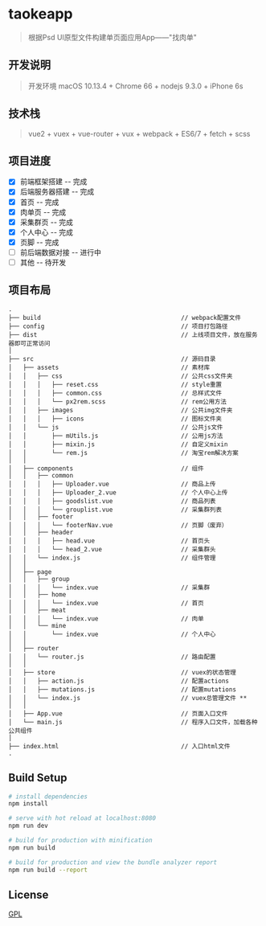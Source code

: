# taokeapp

> 根据Psd UI原型文件构建单页面应用App——"找肉单"   

## 开发说明

>  开发环境 macOS 10.13.4 + Chrome 66 + nodejs 9.3.0 + iPhone 6s  

## 技术栈

>  vue2 + vuex + vue-router + vux + webpack + ES6/7 + fetch + scss   

## 项目进度
- [x] 前端框架搭建 -- 完成
- [x] 后端服务器搭建 -- 完成
- [x] 首页 -- 完成
- [x] 肉单页 -- 完成
- [x] 采集群页 -- 完成
- [x] 个人中心 -- 完成
- [x] 页脚 -- 完成
- [ ] 前后端数据对接 -- 进行中
- [ ] 其他 -- 待开发

## 项目布局

```
.  
├── build                                       // webpack配置文件  
├── config                                      // 项目打包路径  
├── dist                                        // 上线项目文件，放在服务器即可正常访问 
│    
├── src                                         // 源码目录  
│   ├── assets                                  // 素材库  
│   │   ├── css                                 // 公共css文件夹  
│   │   │   ├── reset.css                       // style重置  
│   │   │   ├── common.css                      // 总样式文件  
│   │   │   └── px2rem.scss                     // rem公用方法  
│   │   ├── images                              // 公共img文件夹  
│   │   │   ├── icons                           // 图标文件夹  
│   │   └── js                                  // 公共js文件  
│   │       ├── mUtils.js                       // 公用js方法
│   │       ├── mixin.js                        // 自定义mixin
│   │       └── rem.js                          // 淘宝rem解决方案
│   │    
│   ├── components                              // 组件  
│   │   ├── common
│   │   │   ├── Uploader.vue                    // 商品上传
│   │   │   ├── Uploader_2.vue                  // 个人中心上传
│   │   │   ├── goodslist.vue                   // 商品列表
│   │   │   └── grouplist.vue                   // 采集群列表
│   │   ├── footer
│   │   │   └── footerNav.vue                   // 页脚（废弃）
│   │   ├── header
│   │   │   ├── head.vue                        // 首页头
│   │   │   └── head_2.vue                      // 采集群头
│   │   └── index.js                            // 组件管理
│   │  
│   ├── page
│   │   ├── group
│   │   │   └── index.vue                       // 采集群
│   │   ├── home
│   │   │   └── index.vue                       // 首页
│   │   ├── meat
│   │   │   └── index.vue                       // 肉单
│   │   └── mine
│   │       └── index.vue                       // 个人中心
│   │  
│   ├── router
│   │   └── router.js                           // 路由配置
│   │  
│   ├── store                                   // vuex的状态管理
│   │   ├── action.js                           // 配置actions
│   │   ├── mutations.js                        // 配置mutations
│   │   └── index.js                            // vuex总管理文件 **
│   │  
│   ├── App.vue                                 // 页面入口文件
│   └── main.js                                 // 程序入口文件，加载各种公共组件
│  
├── index.html                                  // 入口html文件
.
```

## Build Setup

``` bash
# install dependencies
npm install

# serve with hot reload at localhost:8080
npm run dev

# build for production with minification
npm run build

# build for production and view the bundle analyzer report
npm run build --report
```

## License

[GPL](https://github.com/bailicangdu/vue2-elm/blob/master/COPYING)